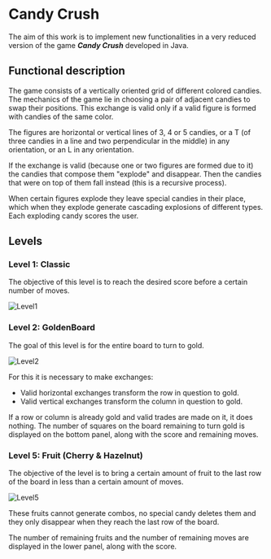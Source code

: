 # Candy Crush

The aim of this work is to implement new functionalities in a very reduced version of the game **_Candy Crush_** developed in Java.

## Functional description

The game consists of a vertically oriented grid of different colored candies. The mechanics of the game lie in choosing a pair of adjacent candies to swap their positions. This exchange is valid only if a valid figure is formed with candies of the same color.

The figures are horizontal or vertical lines of 3, 4 or 5 candies, or a T (of three candies in a line and two perpendicular in the middle) in any orientation, or an L in any orientation.

If the exchange is valid (because one or two figures are formed due to it) the candies that compose them "explode" and disappear. Then the candies that were on top of them fall instead (this is a recursive process).

When certain figures explode they leave special candies in their place, which when they explode generate cascading explosions of different types. Each exploding candy scores the user.

## Levels

### Level 1: Classic   
The objective of this level is to reach the desired score before a certain number of moves.

![Level1](https://media.giphy.com/media/UohbAYIuTuiztcbKpK/giphy.gif)

### Level 2: GoldenBoard
The goal of this level is for the entire board to turn to gold.

![Level2](https://media.giphy.com/media/VFgd2b8XDXeHDzqNar/giphy.gif)
 
For this it is necessary to make exchanges:
- Valid horizontal exchanges transform the row in question to gold.
- Valid vertical exchanges transform the column in question to gold.

If a row or column is already gold and valid trades are made on it, it does nothing. The number of squares on the board remaining to turn gold is displayed on the bottom panel, along with the score and remaining moves.

### Level 5: Fruit (Cherry & Hazelnut)

The objective of the level is to bring a certain amount of fruit to the last row of the board in less than a certain amount of moves.

![Level5](https://media.giphy.com/media/c5e2L8WZyDTrwJKfld/giphy.gif)

These fruits cannot generate combos, no special candy deletes them and they only disappear when they reach the last row of the board.

The number of remaining fruits and the number of remaining moves are displayed in the lower panel, along with the score.
